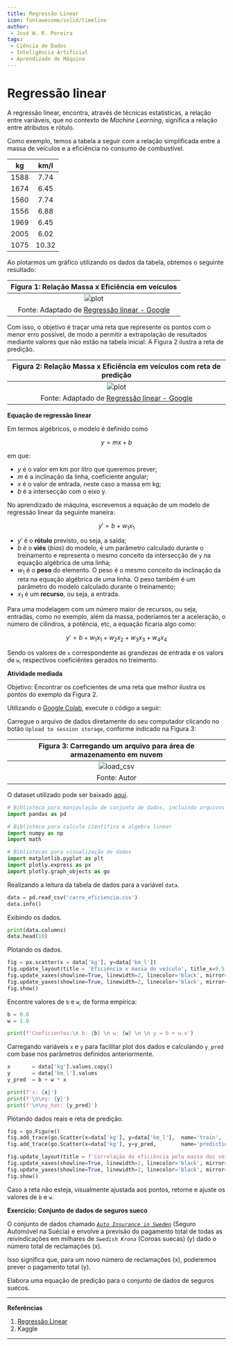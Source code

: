 ```yaml
---
title: Regressão Linear
icon: fontawesome/solid/timeline
author:
 - José W. R. Pereira
tags:
 - Ciência de Dados
 - Inteligência Artificial
 - Aprendizado de Máquina
---
```



# Regressão linear

A regressão linear, encontra, através de técnicas estatísticas, a relação entre variáveis, que no contexto de *Machine Learning*, significa a relação entre atributos e rótulo.

Como exemplo, temos a tabela a seguir com a relação simplificada entre a massa de veículos e a eficiência no consumo de combustível. 

| kg  |km/l|
|:---:|:--:|
|1588 |7.74|
|1674 |6.45|
|1560 |7.74|
|1556 |6.88|
|1969 |6.45|
|2005 |6.02|
|1075 |10.32|

Ao plotarmos um gráfico utilizando os dados da tabela, obtemos o seguinte resultado:

|Figura 1: Relação Massa x Eficiência em veículos |
|:-----------------------------------------------:|
| ![plot](img/ml05-plot.png)                      |
| Fonte: Adaptado de [Regressão linear - Google](https://developers.google.com/machine-learning/crash-course/linear-regression?hl=pt-br) |


Com isso, o objetivo é traçar uma reta que represente os pontos com o menor erro possível, de modo a permitir a extrapolação de resultados mediante valores que não estão na tabela inicial. A Figura 2 ilustra a reta de predição. 

|Figura 2: Relação Massa x Eficiência em veículos com reta de predição |
|:--------------------------------------------------------------------:|
| ![plot](img/ml05-plot_pred.png)                                      |
| Fonte: Adaptado de [Regressão linear - Google](https://developers.google.com/machine-learning/crash-course/linear-regression?hl=pt-br)  |




**Equação de regressão linear**

Em termos algébricos, o modelo é definido como 

$$y = mx + b$$

em que:

- $y$ é o valor em km por litro que queremos prever;
- $m$ é a inclinação da linha, coeficiente angular;
- $x$ é o valor de entrada, neste caso a massa em kg;
- $b$ é a intersecção com o eixo y.

No aprendizado de máquina, escrevemos a equação de um modelo de regressão linear da seguinte maneira:

$$y' = b + w_1 x_1$$

- $y'$ é o **rótulo** previsto, ou seja, a saída;
- $b$ é o **viés** (*bias*) do modelo, é um parâmetro calculado durante o treinamento e representa o mesmo conceito da intersecção de `y` na equação algébrica de uma linha;
- $w_1$ é o **peso** do elemento. O peso é o mesmo conceito da inclinação da reta na equação algébrica de uma linha. O peso também é um parâmetro do modelo calculado durante o treinamento;
- $x_1$ é um **recurso**, ou seja, a entrada.





Para uma modelagem com um número maior de recursos, ou seja, entradas, como no exemplo, além da massa, poderíamos ter a aceleração, o número de cilindros, a potência, etc, a equação ficaria algo como:

$$y' = b + w_1 x_1 + w_2 x_2 + w_3 x_3 + w_4 x_4$$

Sendo os valores de `x` correspondente as grandezas de entrada e os valors de `w`, respectivos coeficiêntes gerados no treimento. 

**Atividade mediada**

Objetivo: 
Encontrar os coeficientes de uma reta que melhor ilustra os pontos do exemplo da Figura 2.

Utilizando o [Google Colab](https://colab.google/), execute o código a seguir:

Carregue o arquivo de dados diretamente do seu computador clicando no botão `Upload to session storage`, conforme indicado na Figura 3:

| Figura 3: Carregando um arquivo para área de armazenamento em nuvem |
|:-------------------------------------------------------------------:|
| ![load_csv](img/ml05-load_csv.png)                                  |
| Fonte: Autor                                                        |

O dataset utilizado pode ser baixado [aqui](../dataset/carro_eficiencia.csv).


```py
# Biblioteca para manipulação de conjunto de dados, incluindo arquivos .csv
import pandas as pd

# Biblioteca para calculo científico e algebra linear
import numpy as np
import math

# Bibliotecas para visualização de dados
import matplotlib.pyplot as plt
import plotly.express as px
import plotly.graph_objects as go

```

Realizando a leitura da tabela de dados para a variável `data`.

```py
data = pd.read_csv('carro_eficiencia.csv')
data.info()
```

Exibindo os dados.

```py
print(data.columns)
data.head(10)
```

Plotando os dados.

```py
fig = px.scatter(x = data['kg'], y=data['km_l'])
fig.update_layout(title = 'Eficiência x massa do veículo', title_x=0.5, xaxis_title= "Massa do veículo [kg]", yaxis_title="Eficiência [km/l]", height = 500, width = 700)
fig.update_xaxes(showline=True, linewidth=2, linecolor='black', mirror=True)
fig.update_yaxes(showline=True, linewidth=2, linecolor='black', mirror=True)
fig.show()
```

Encontre valores de `b` e `w`, de forma empírica:

```py
b = 0.0
w = 1.0

print(f'Coeficientes:\n b: {b} \n w: {w} \n \n y = b + w.x')
```

Carregando variáveis `x` e `y` para facilitar plot dos dados e calculando `y_pred` com base nos parâmetros definidos anteriormente. 

```py
x       = data['kg'].values.copy()
y       = data['km_l'].values
y_pred  = b + w * x

print(f'x: {x}')
print(f'\n\ny: {y}')
print(f'\n\ny_hat: {y_pred}')
```

Plotando dados reais e reta de predição.

```py
fig = go.Figure()
fig.add_trace(go.Scatter(x=data['kg'], y=data['km_l'],  name='train',       mode='markers',       marker_color='rgba(152, 0, 0, .8)'))
fig.add_trace(go.Scatter(x=data['kg'], y=y_pred,        name='prediction',  mode='lines+markers', marker_color='rgba(0, 152, 0, .8)'))

fig.update_layout(title = f'Correlação de eficiência pela massa dos veículos',title_x=0.5, xaxis_title= "Massa do veículo", yaxis_title="Eficiência")
fig.update_xaxes(showline=True, linewidth=2, linecolor='black', mirror=True)
fig.update_yaxes(showline=True, linewidth=2, linecolor='black', mirror=True)
fig.show()
```

Caso a reta não esteja, visualmente ajustada aos pontos, retorne e ajuste os valores de `b` e `w`.


<!-- ```py
mean_x = np.mean(data['kg'])
mean_y = np.mean(data['km_l'])

var_x = np.var(data['kg'])
var_y = np.var(data['km_l'])


print('x stats: mean= %.3f   variance= %.3f' % (mean_x, var_x))
print('y stats: mean= %.3f   variance= %.3f' % (mean_y, var_y))


# Calcula a covariância entre x e y
def covariance(x, y):
    mean_x = np.mean(x)
    mean_y = np.mean(y)
    covar = 0.0
    for i in range(len(x)):
        covar += (x[i] - mean_x) * (y[i] - mean_y)
    return covar/len(x)


covar_xy = covariance(data['kg'], data['km_l'])
print(f'Cov(kg,km_l): {covar_xy}')


w1 = covar_xy / var_x
b1 = mean_y - w1 * mean_x

print(f'Coeficientes:\n b: {b1}  w: {w1} ')
``` -->


**Exercício: Conjunto de dados de seguros sueco**

O conjunto de dados chamado [*`Auto Insurance in Sweden`*](../dataset/swedish_insurance.csv) (Seguro Automóvel na Suécia) e envolve a previsão do pagamento total de todas as reivindicações em milhares de *`Swedish Krona`* (Coroas suecas) (y) dado o número total de reclamações (x).

Isso significa que, para um novo número de reclamações (x), poderemos prever o pagamento total (y).

Elabora uma equação de predição para o conjunto de dados de seguros suecos.


---
**Referências**

1. [Regressão Linear](https://developers.google.com/machine-learning/crash-course/linear-regression?hl=pt-br)
2. Kaggle
---
